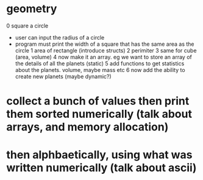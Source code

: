 # geometry
0 square a circle
  - user can input the radius of a circle
  - program must print the width of a square that has the same area as the circle
1 area of rectangle (introduce structs)
2 perimiter
3 same for cube (area, volume)
4 now make it an array. eg we want to store an array of the details of all the planets (static)
5 add functions to get statistics about the planets. volume, maybe mass etc
6 now add the ability to create new planets (maybe dynamic?)

# collect a bunch of values then print them sorted numerically (talk about arrays, and memory allocation)
# then alphbaetically, using what was written numerically (talk about ascii)